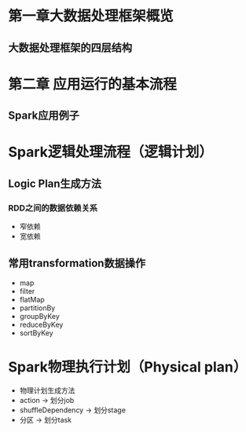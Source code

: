 # 第一章大数据处理框架概览
## 大数据处理框架的四层结构

# 第二章 应用运行的基本流程
## Spark应用例子


# Spark逻辑处理流程（逻辑计划）
## Logic Plan生成方法
### RDD之间的数据依赖关系
* 窄依赖
* 宽依赖

## 常用transformation数据操作
* map
* filter
* flatMap
* partitionBy
* groupByKey
* reduceByKey
* sortByKey

# Spark物理执行计划（Physical plan）
* 物理计划生成方法
* action -> 划分job
* shuffleDependency -> 划分stage
* 分区 -> 划分task
